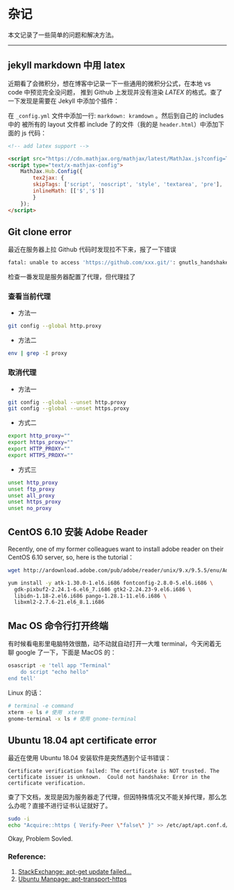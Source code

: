 # 杂记

本文记录了一些简单的问题和解决方法。

---

## jekyll markdown 中用 latex

近期看了会微积分，想在博客中记录一下一些通用的微积分公式，在本地 vs code 中预览完全没问题，
推到 Github 上发现并没有渲染 $LATEX$ 的格式。查了一下发现是需要在 Jekyll 中添加个插件：

在 `_config.yml` 文件中添加一行: `markdown: kramdown` 。然后到自己的 includes 中的
被所有的 layout 文件都 include 了的文件（我的是 `header.html`）中添加下面的 js 代码：

```html
<!-- add latex support -->

<script src="https://cdn.mathjax.org/mathjax/latest/MathJax.js?config=TeX-AMS-MML_HTMLorMML" type="text/javascript"></script>
<script type="text/x-mathjax-config">
    MathJax.Hub.Config({
        tex2jax: {
        skipTags: ['script', 'noscript', 'style', 'textarea', 'pre'],
        inlineMath: [['$','$']]
        }
    });
</script>
```


## Git clone error

最近在服务器上拉 Github 代码时发现拉不下来，报了一下错误

```bash
fatal: unable to access 'https://github.com/xxx.git/': gnutls_handshake() failed: The TLS connection was non-properly terminated.
```

检查一番发现是服务器配置了代理，但代理挂了

### 查看当前代理

* 方法一

```bash
git config --global http.proxy
```

* 方法二

```bash
env | grep -I proxy
```

### 取消代理

* 方法一

```bash
git config --global --unset http.proxy
git config --global --unset https.proxy
```

* 方式二

```bash
export http_proxy=""
export https_proxy=""
export HTTP_PROXY=""
export HTTPS_PROXY=""
```

* 方式三

```bash
unset http_proxy
unset ftp_proxy
unset all_proxy
unset https_proxy
unset no_proxy
```


## CentOS 6.10 安装 Adobe Reader

Recently, one of my former colleagues want to install adobe reader on their
CentOS 6.10 server, so, here is the tutorial：

```bash
wget http://ardownload.adobe.com/pub/adobe/reader/unix/9.x/9.5.5/enu/AdbeRdr9.5.5-1_i486linux_enu.rpm

yum install -y atk-1.30.0-1.el6.i686 fontconfig-2.8.0-5.el6.i686 \
  gdk-pixbuf2-2.24.1-6.el6_7.i686 gtk2-2.24.23-9.el6.i686 \
  libidn-1.18-2.el6.i686 pango-1.28.1-11.el6.i686 \
  libxml2-2.7.6-21.el6_8.1.i686
```

## Mac OS 命令行打开终端

有时候看电影里电脑特效很酷，动不动就自动打开一大堆 terminal，今天闲着无聊 google 了一下，下面是 MacOS 的：

```zsh
osascript -e 'tell app "Terminal"
    do script "echo hello"
end tell'
```

Linux 的话：

```bash
# terminal -e command
xterm -e ls # 使用  xterm
gnome-terminal -x ls # 使用 gnome-terminal
```

## Ubuntu 18.04 apt certificate error

最近在使用 Ubuntu 18.04 安装软件是突然遇到个证书错误：

```
Certificate verification failed: The certificate is NOT trusted. The certificate issuer is unknown.  Could not handshake: Error in the certificate verification.
```

查了下文档，发现是因为服务器走了代理，但因特殊情况又不能关掉代理，那么怎么办呢？直接不进行证书认证就好了。

```bash
sudo -i
echo "Acquire::https { Verify-Peer \"false\" }" >> /etc/apt/apt.conf.d/99verify-peer.conf
```

Okay, Problem Sovled.

### Reference:

1. [StackExchange: apt-get update failed...](https://askubuntu.com/questions/1095266/apt-get-update-failed-because-certificate-verification-failed-because-handshake)
2. [Ubuntu Manpage: apt-transport-https](http://manpages.ubuntu.com/manpages/bionic/man1/apt-transport-https.1.html)